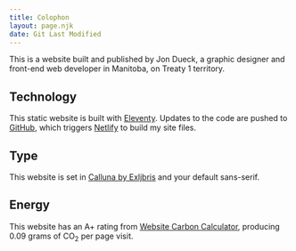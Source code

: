 ```yaml
---
title: Colophon
layout: page.njk
date: Git Last Modified
---
```


This is a website built and published by Jon Dueck, a graphic designer and front-end web developer in Manitoba, on Treaty 1 territory.

## Technology

This static website is built with [Eleventy](https://www.11ty.dev). Updates to the code are pushed to [GitHub](https://github.com/jondueck/jondueck.ca), which triggers [Netlify](https://www.netlify.com) to build my site files.

## Type
This website is set in [Calluna by Exljbris](https://www.exljbris.com/calluna.html) and your default sans-serif.

## Energy

This website has an A+ rating from [Website Carbon Calculator](https://www.websitecarbon.com/website/jondueck-ca/), producing 0.09 grams of CO<sub>2</sub> per page visit.